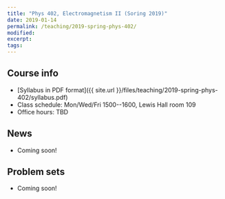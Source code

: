 ```yaml
---
title: "Phys 402, Electromagnetism II (Soring 2019)"
date: 2019-01-14
permalink: /teaching/2019-spring-phys-402/
modified:
excerpt:
tags:
---
```


## Course info

* [Syllabus in PDF format]({{ site.url }}/files/teaching/2019-spring-phys-402/syllabus.pdf)
* Class schedule:  Mon/Wed/Fri 1500--1600, Lewis Hall room 109
* Office hours:  TBD

## News

* Coming soon!

## Problem sets

* Coming soon!
